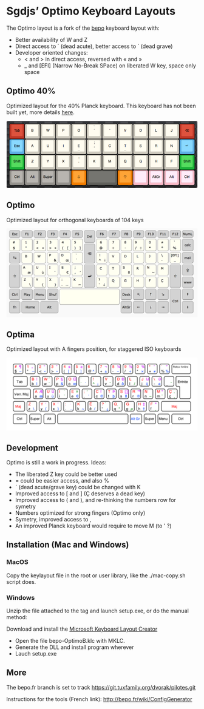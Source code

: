# Sgdjs’ Optimo Keyboard Layouts

The Optimo layout is a fork of the [bepo](bepo.fr) keyboard layout with:

* Better availability of W and Z
* Direct access to ´ (dead acute), better access to \` (dead grave)
* Developer oriented changes:
  * < and > in direct access, reversed with « and »
  * \_ and [EFI] (Narrow No-Break SPace) on liberated W key, space only space

## Optimo 40%

Optimized layout for the 40% Planck keyboard. This keyboard has not been
built yet, more details [here](optimo-40/README.md).

![Otimo-40](optimo-40/bepo-Optimo-40.png)

## Optimo

Optimized layout for orthogonal keyboards of 104 keys

![Image](optimo/bepo-Optimo.png)

## Optima

Optimized layout with A fingers position, for staggered ISO keyboards

![Image](optima/bepo-Optima.png)

## Development

Optimo is still a work in progress. Ideas:

* The liberated Z key could be better used
* = could be easier access, and also %
* ´ (dead acute/grave key) could be changed with K
* Improved access to [ and ] (Ç deserves a dead key)
* Improved access to ( and ), and re-thinking the numbers row for symetry
* Numbers optimized for strong fingers (Optimo only)
* Symetry, improved access to ,
* An improved Planck keyboard would require to move M (to ' ?)

## Installation (Mac and Windows)

### MacOS

Copy the keylayout file in the root or user library, like the ./mac-copy.sh
script does.

### Windows

Unzip the file attached to the tag and launch setup.exe, or do the
manual method:

Download and install the [Microsoft Keyboard Layout Creator](https://msdn.microsoft.com/en-us/globalization/keyboardlayouts)

* Open the file bepo-OptimoB.klc with MKLC.
* Generate the DLL and install program wherever
* Lauch setup.exe

## More

The bepo.fr branch is set to track https://git.tuxfamily.org/dvorak/pilotes.git

Instructions for the tools (French link): http://bepo.fr/wiki/ConfigGenerator
